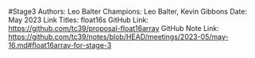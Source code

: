 #Stage3
Authors: Leo Balter
Champions: Leo Balter, Kevin Gibbons
Date: May 2023
Link Titles: float16s
GitHub Link: https://github.com/tc39/proposal-float16array
GitHub Note Link: https://github.com/tc39/notes/blob/HEAD/meetings/2023-05/may-16.md#float16array-for-stage-3
